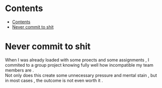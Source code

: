 # Contents
- [Contents](#contents)
- [Never commit to shit](#never-commit-to-shit)

# Never commit to shit 

When I was already loaded with some proects and some 
assignments , I commited to a group project knowing fully well how incompatible my team members are . 
<br>
Not only does this create some unnecessary pressure and mental stain , but in most cases , the outcome is not even worth it .
